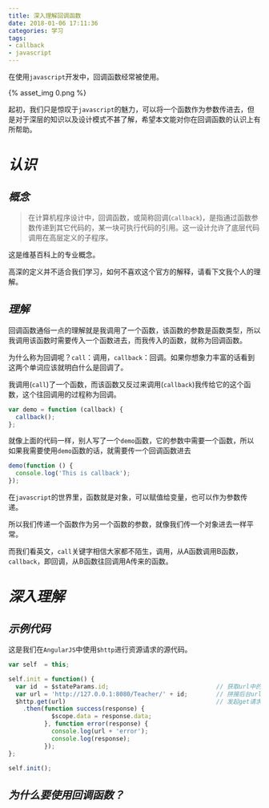 ```yaml
---
title: 深入理解回调函数
date: 2018-01-06 17:11:36
categories: 学习
tags:
- callback
- javascript
---
```


在使用`javascript`开发中，回调函数经常被使用。

{% asset_img 0.png %}

起初，我们只是惊叹于`javascript`的魅力，可以将一个函数作为参数传进去，但是对于深层的知识以及设计模式不甚了解，希望本文能对你在回调函数的认识上有所帮助。

<!-- more -->

# ***认识***

## ***概念***

> 在计算机程序设计中，回调函数，或简称回调(`callback`)，是指通过函数参数传递到其它代码的，某一块可执行代码的引用。这一设计允许了底层代码调用在高层定义的子程序。

这是维基百科上的专业概念。

高深的定义并不适合我们学习，如何不喜欢这个官方的解释，请看下文我个人的理解。

## ***理解***

回调函数通俗一点的理解就是我调用了一个函数，该函数的参数是函数类型，所以我调用该函数时需要传入一个函数进去，而我传入的函数，就称为回调函数。

为什么称为回调呢？`call`：调用，`callback`：回调。如果你想象力丰富的话看到这两个单词应该就明白什么是回调了。

我调用(`call`)了一个函数，而该函数又反过来调用(`callback`)我传给它的这个函数，这个往回调用的过程称为回调。

```javascript
var demo = function (callback) {
  callback();
};
```

就像上面的代码一样，别人写了一个`demo`函数，它的参数中需要一个函数，所以如果我需要使用`demo`函数的话，就需要传一个回调函数进去

```javascript
demo(function () {
  console.log('This is callback');
});
```

在`javascript`的世界里，函数就是对象，可以赋值给变量，也可以作为参数传递。

所以我们传递一个函数作为另一个函数的参数，就像我们传一个对象进去一样平常。

而我们看英文，`call`关键字相信大家都不陌生，调用，从A函数调用B函数，`callback`，即回调，从B函数往回调用A传来的函数。

# ***深入理解***

## ***示例代码***

这是我们在`AngularJS`中使用`$http`进行资源请求的源代码。

```javascript
var self  = this;

self.init = function() {
  var id  = $stateParams.id;                              // 获取url中的id值
  var url = 'http://127.0.0.1:8080/Teacher/' + id;        // 拼接后台url
  $http.get(url)                                          // 发起get请求
    .then(function success(response) {
            $scope.data = response.data;
          }, function error(response) {
            console.log(url + 'error');
            console.log(response);
          });
};

self.init();
```

## ***为什么要使用回调函数？***
